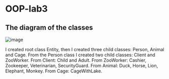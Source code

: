 # OOP-lab3

## The diagram of the classes
![image](https://user-images.githubusercontent.com/88684853/193669369-b1d0324c-13b3-42b2-9c88-11cf0fd59ca4.png)

I created root class Entity, then I created three child classes: Person, Animal and Cage.
From the Person class I created two child classes: Client and ZooWorker.
From Client: Child and Adult.
From ZooWorker: Cashier, Zookeeper, Veterinarian, SecurityGuard.
From Animal: Duck, Horse, Lion, Elephant, Monkey.
From Cage: CageWithLake.
